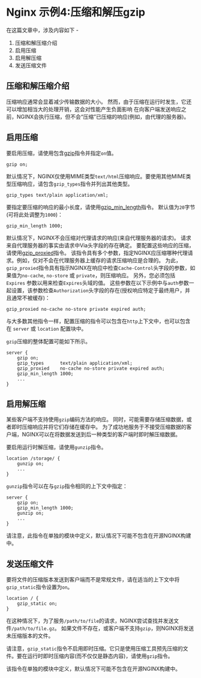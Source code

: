 # Nginx 示例4:压缩和解压gzip 

在这篇文章中，涉及内容如下 -

1. 压缩和解压缩介绍
2. 启用压缩
3. 启用解压缩
4. 发送压缩文件

## 压缩和解压缩介绍

压缩响应通常会显着减少传输数据的大小。 然而，由于压缩在运行时发生，它还可以增加相当大的处理开销，这会对性能产生负面影响 在向客户端发送响应之前，NGINX会执行压缩，但不会“压缩”已压缩的响应(例如，由代理的服务器)。

## 启用压缩

要启用压缩，请使用包含[gzip](http://nginx.org/en/docs/http/ngx_http_gzip_module.html?&_ga=1.107694530.1509956953.1490042234#gzip)指令并指定`on`值。

```
gzip on;
```

默认情况下，NGINX仅使用MIME类型`text/html`压缩响应。要使用其他MIME类型压缩响应，请包含`gzip_types`指令并列出其他类型。

```
gzip_types text/plain application/xml;
```

要指定要压缩的响应的最小长度，请使用[gzip_min_length](http://nginx.org/en/docs/http/ngx_http_gzip_module.html?&_ga=1.257108299.1509956953.1490042234#gzip_min_length)指令。 默认值为`20`字节(可将此处调整为`1000`)：

```
gzip_min_length 1000;
```

默认情况下，NGINX不会压缩对代理请求的响应(来自代理服务器的请求)。 请求来自代理服务器的事实由请求中Via头字段的存在确定。 要配置这些响应的压缩，请使用[gzip_proxied](http://nginx.org/en/docs/http/ngx_http_gzip_module.html?&_ga=1.10560372.1509956953.1490042234#gzip_proxied)指令。 该指令具有多个参数，指定NGINX应压缩哪种代理请求。例如，仅对不会在代理服务器上缓存的请求压缩响应是合理的。 为此，`gzip_proxied`指令具有指示NGINX在响应中检查`Cache-Control`头字段的参数，如果值为`no-cache`, `no-store` 或 `private`，则压缩响应。 另外，您必须包括 `Expires` 参数以用来检查`Expires`头域的值。 这些参数在以下示例中与`auth`参数一起设置，该参数检查`Authorization`头字段的存在(授权响应特定于最终用户，并且通常不被缓存)：

```
gzip_proxied no-cache no-store private expired auth;
```

与大多数其他指令一样，配置压缩的指令可以包含在`http`上下文中，也可以包含在 `server` 或 `location` 配置块中。

`gzip`压缩的整体配置可能如下所示。

```
server {
    gzip on;
    gzip_types      text/plain application/xml;
    gzip_proxied    no-cache no-store private expired auth;
    gzip_min_length 1000;
    ...
}
```

## 启用解压缩

某些客户端不支持使用`gzip`编码方法的响应。 同时，可能需要存储压缩数据，或者即时压缩响应并将它们存储在缓存中。 为了成功地服务于不接受压缩数据的客户端，NGINX可以在将数据发送到后一种类型的客户端时即时解压缩数据。

要启用运行时解压缩，请使用`gunzip`指令。

```
location /storage/ {
    gunzip on;
    ...
}
```

`gunzip`指令可以在与`gzip`指令相同的上下文中指定：

```
server {
    gzip on;
    gzip_min_length 1000;
    gunzip on;
    ...
}
```

请注意，此指令在单独的模块中定义，默认情况下可能不包含在开源NGINX构建中。

## 发送压缩文件

要将文件的压缩版本发送到客户端而不是常规文件，请在适当的上下文中将`gzip_static`指令设置为`on`。

```
location / {
    gzip_static on;
}
```

在这种情况下，为了服务`/path/to/file`的请求，NGINX尝试查找并发送文件`/path/to/file.gz`。 如果文件不存在，或客户端不支持`gzip`，则NGINX将发送未压缩版本的文件。

请注意，`gzip_static`指令不启用即时压缩。它只是使用压缩工具预先压缩的文件。要在运行时即时压缩内容(而不仅仅是静态内容)，请使用`gzip`指令。

该指令在单独的模块中定义，默认情况下可能不包含在开源NGINX构建中。
